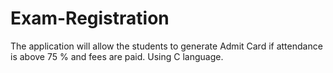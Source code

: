 # Exam-Registration
The application will allow the students to generate Admit Card if attendance is above 75 % and fees are  paid. Using C language.
